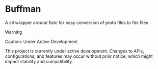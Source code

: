 # Buffman

A cli wrapper around flatc for easy conversion of proto files to fbs files

>[!WARNING]
> Caution: Under Active Development
>
> This project is currently under active development. Changes to APIs, configurations, and features may occur without prior notice, which might impact stability and compatibility. 